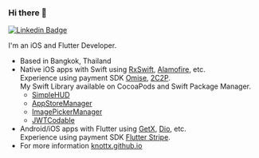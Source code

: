 ### Hi there 👋

[![Linkedin Badge](https://img.shields.io/badge/-LinkedIn-blue?style=flat-square&logo=Linkedin&logoColor=white)](https://www.linkedin.com/in/visarut-tippun/)

I'm an iOS and Flutter Developer.<br>
- Based in Bangkok, Thailand
- Native iOS apps with Swift using [RxSwift](https://github.com/ReactiveX/RxSwift), [Alamofire](https://github.com/Alamofire/Alamofire), etc. 
<br>Experience using payment SDK [Omise](https://github.com/omise/omise-ios), [2C2P](https://developer.2c2p.com/docs/sdk-download-sdk).
<br>My Swift Library available on CocoaPods and Swift Package Manager.
  - [SimpleHUD](https://github.com/knottx/SimpleHUD)
  - [AppStoreManager](https://github.com/knottx/AppStoreManager)
  - [ImagePickerManager](https://github.com/knottx/ImagePickerManager)
  - [JWTCodable](https://github.com/knottx/JWTCodable)
- Android/iOS apps with Flutter using [GetX](https://github.com/jonataslaw/getx), [Dio](https://github.com/flutterchina/dio), etc.
<br>Experience using payment SDK [Flutter Stripe](https://github.com/flutter-stripe/flutter_stripe).
- For more information [knottx.github.io](https://knottx.github.io/)
